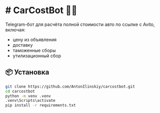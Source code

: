 # # CarCostBot 🤖🚗

Telegram-бот для расчёта полной стоимости авто по ссылке с Avito, включая:
- цену из объявления
- доставку
- таможенные сборы
- утилизационный сбор

## 📦 Установка

```bash
git clone https://github.com/AntonIlinskiy/carcostbot.git
cd carcostbot
python -m venv .venv
.venv\Scripts\activate
pip install -r requirements.txt
